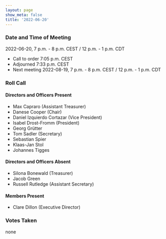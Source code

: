 ```yaml
---
layout: page
show_meta: false
title: '2022-06-20'
---
```


### Date and Time of Meeting

2022-06-20, 7 p.m. - 8 p.m. CEST / 12 p.m. - 1 p.m. CDT

* Call to order 7:05 p.m. CEST
* Adjourned 7:33 p.m. CEST
* Next meeting 2022-08-19, 7 p.m. - 8 p.m. CEST / 12 p.m. - 1 p.m. CDT

### Roll Call

#### Directors and Officers Present

- Max Capraro (Assistant Treasurer)
- Danese Cooper (Chair)
- Daniel Izquierdo Cortazar (Vice President)
- Isabel Drost-Fromm (President)
- Georg Grütter
- Tom Sadler (Secretary)
- Sebastian Spier
- Klaas-Jan Stol
- Johannes Tigges

#### Directors and Officers Absent

- Silona Bonewald (Treasurer)
- Jacob Green
- Russell Rutledge (Assistant Secretary)

#### Members Present

- Clare Dillon (Executive Director)

### Votes Taken

none
